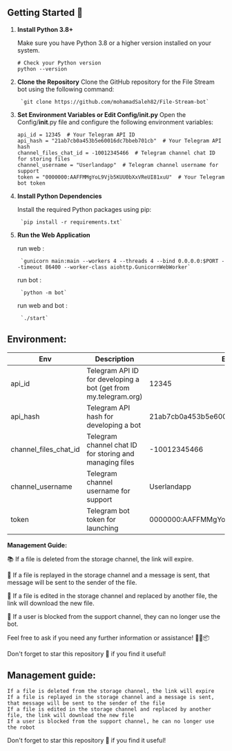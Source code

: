 
## Getting Started 🚀
1. **Install Python 3.8+**

   Make sure you have Python 3.8 or a higher version installed on your system.

   ```shell
   # Check your Python version
   python --version
2. **Clone the Repository**
    Clone the GitHub repository for the File Stream bot using the following command:

        `git clone https://github.com/mohamadSaleh82/File-Stream-bot`
3. **Set Environment Variables or Edit Config/init.py**
    Open the Config/__init__.py file and configure the following environment variables:
    ```
    api_id = 12345  # Your Telegram API ID
    api_hash = "21ab7cb0a453b5e60016dc7bbeb701cb"  # Your Telegram API hash
    channel_files_chat_id = -10012345466  # Telegram channel chat ID for storing files
    channel_username = "Userlandapp"  # Telegram channel username for support
    token = "0000000:AAFFMMgYoL9Vjb5KUU0bXxVReUI81xuU"  # Your Telegram bot token
    ```
4. **Install Python Dependencies**

    Install the required Python packages using pip:

        `pip install -r requirements.txt`
5. **Run the Web Application**

    run web : 

        `gunicorn main:main --workers 4 --threads 4 --bind 0.0.0.0:$PORT --timeout 86400 --worker-class aiohttp.GunicornWebWorker`
        
    run bot :

        `python -m bot`
        
    run web and bot :

        `./start`


## Environment: 


| Env             | Description                                                      | Example                              |
|-----------------|------------------------------------------------------------------|--------------------------------------|
| api_id          | Telegram API ID for developing a bot (get from my.telegram.org) | 12345                                |
| api_hash        | Telegram API hash for developing a bot                           | 21ab7cb0a453b5e60016dc7bbeb701cb    |
| channel_files_chat_id | Telegram channel chat ID for storing and managing files  | -10012345466                         |
| channel_username | Telegram channel username for support                            | Userlandapp                          |
| token           | Telegram bot token for launching                                  | 0000000:AAFFMMgYoL9Vjb5KUU0bXxVReUI81xuU |

**Management Guide:**

📚 If a file is deleted from the storage channel, the link will expire.

📩 If a file is replayed in the storage channel and a message is sent, that message will be sent to the sender of the file.

🔄 If a file is edited in the storage channel and replaced by another file, the link will download the new file.

🚫 If a user is blocked from the support channel, they can no longer use the bot.

Feel free to ask if you need any further information or assistance! 🤖🔗📦

Don't forget to star this repository 🌟 if you find it useful!


## Management guide:

    If a file is deleted from the storage channel, the link will expire
    If a file is replayed in the storage channel and a message is sent, that message will be sent to the sender of the file
    If a file is edited in the storage channel and replaced by another file, the link will download the new file
    If a user is blocked from the support channel, he can no longer use the robot

Don't forget to star this repository 🌟 if you find it useful!